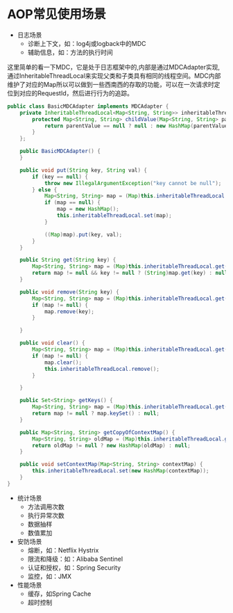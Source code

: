 # AOP常见使用场景

- 日志场景
  - 诊断上下文，如：log4j或logback中的MDC
  - 辅助信息，如：方法的执行时间

这里简单的看一下MDC，它是处于日志框架中的,内部是通过MDCAdapter实现,通过InheritableThreadLocal来实现父类和子类具有相同的线程空间。MDC内部维护了对应的Map所以可以做到一些西南西的存取的功能，可以在一次请求时定位到对应的RequestId，然后进行行为的追踪。

```java
public class BasicMDCAdapter implements MDCAdapter {
    private InheritableThreadLocal<Map<String, String>> inheritableThreadLocal = new InheritableThreadLocal<Map<String, String>>() {
        protected Map<String, String> childValue(Map<String, String> parentValue) {
            return parentValue == null ? null : new HashMap(parentValue);
        }
    };

    public BasicMDCAdapter() {
    }

    public void put(String key, String val) {
        if (key == null) {
            throw new IllegalArgumentException("key cannot be null");
        } else {
            Map<String, String> map = (Map)this.inheritableThreadLocal.get();
            if (map == null) {
                map = new HashMap();
                this.inheritableThreadLocal.set(map);
            }

            ((Map)map).put(key, val);
        }
    }

    public String get(String key) {
        Map<String, String> map = (Map)this.inheritableThreadLocal.get();
        return map != null && key != null ? (String)map.get(key) : null;
    }

    public void remove(String key) {
        Map<String, String> map = (Map)this.inheritableThreadLocal.get();
        if (map != null) {
            map.remove(key);
        }

    }

    public void clear() {
        Map<String, String> map = (Map)this.inheritableThreadLocal.get();
        if (map != null) {
            map.clear();
            this.inheritableThreadLocal.remove();
        }

    }

    public Set<String> getKeys() {
        Map<String, String> map = (Map)this.inheritableThreadLocal.get();
        return map != null ? map.keySet() : null;
    }

    public Map<String, String> getCopyOfContextMap() {
        Map<String, String> oldMap = (Map)this.inheritableThreadLocal.get();
        return oldMap != null ? new HashMap(oldMap) : null;
    }

    public void setContextMap(Map<String, String> contextMap) {
        this.inheritableThreadLocal.set(new HashMap(contextMap));
    }
}
```

- 统计场景
  - 方法调用次数
  - 执行异常次数
  - 数据抽样
  - 数值累加
- 安防场景
  - 熔断，如：Netflix Hystrix
  - 限流和降级：如：Alibaba Sentinel
  - 认证和授权，如：Spring Security
  - 监控，如：JMX
- 性能场景
  - 缓存，如Spring Cache
  - 超时控制

